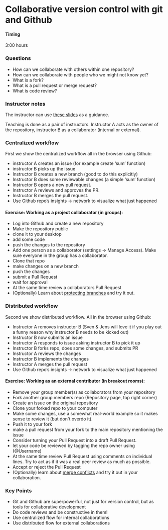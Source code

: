 # Collaborative version control with git and Github
#### Timing
3:00 hours

### Questions
* How can we collaborate with others within one repository?
* How can we collaborate with people who we might not know yet?
* What is a fork?
* What is a pull request or merge request?
* What is code review?

### Instructor notes
The instructor can use [these slides](../content/03-collaborative-version-control-coderefinery.pptx) as a guidance.

Teaching is done as a pair of instructors.
Instructor A acts as the owner of the repository, instructor B as a collaborator (internal or external).

### Centralized workflow
First we show the centralized workflow all in the browser using Github:

* instructor A creates an issue (for example create ‘sum’ function)
* instructor B picks up the issue
* Instructor B creates a new branch (good to do this explicitly)
* Instructor B does some reviewable changes (a simple ‘sum’ function)
* Instructor B opens a new pull request.
* Instructor A reviews and approves the PR.
* Instructor B merges the pull request.
* Use Github repo’s insights -> network to visualize what just happened

#### Exercise: Working as a project collaborator (in groups):
- Log into Github and create a new repository
- Make the repository public
- clone it to your desktop
- add some code
- push the changes to the repository
- Add one person as a collaborator (settings -> Manage Access). Make sure everyone in the group has a collaborator.
- Clone that repo
- make changes on a new branch
- push the changes
- submit a Pull Request
- wait for approval
- At the same time review a collaborators Pull Request
- (Optionally) Learn about [protecting branches](https://docs.github.com/en/github/administering-a-repository/about-protected-branches) and try it out.

### Distributed workflow
Second we show distributed workflow. All in the browser using Github:
* Instructor A removes instructor B (Sven & Jens will love it if you play out a funny reason why instructor B needs to be kicked out)
* Instructor B now submits an issue
* Instructor A responds to issue asking instructor B to pick it up
* Instructor B forks repo, does some changes, and submits PR
* Instructor A reviews the changes
* Instructor B implements the changes
* Instructor A merges the pull request
* Use Github repo’s insights -> network to visualize what just happened

#### Exercise: Working as an external contributor (in breakout rooms):
- Remove your group member(s) as collaborators from your repository
- Fork another group members repo (Repository page, top right corner)
- Create an issue on the original repository
- Clone your forked repo to your computer
- Make some changes, use a somewhat real-world example so it makes sense to review it (but don't overdo it).
- Push it to your fork
- make a pull request from your fork to the main repository mentioning the issue
- Consider turning your Pull Request into a draft Pull Request.
- let your code be reviewed by tagging the repo owner using (@Username)
- At the same time review Pull Request using comments on individual lines. Try to act as if it was a real peer review as much as possible.
- Accept or reject the Pull Request
- (Optionally) learn about [merge conflicts](https://www.atlassian.com/git/tutorials/using-branches/merge-conflicts) and try it out in your collaboration.

### Key Points
* Git and Github are superpowerful, not just for version control, but as tools for collaborative development
* Do code reviews and be constructive in them!
* Use centralized flow for internal collaborations
* Use distributed flow for external collaborations
